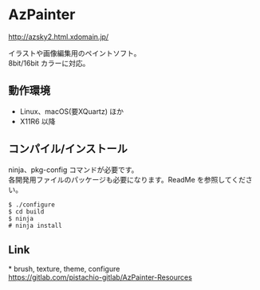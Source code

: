 # AzPainter

http://azsky2.html.xdomain.jp/

イラストや画像編集用のペイントソフト。<br>
8bit/16bit カラーに対応。

## 動作環境

- Linux、macOS(要XQuartz) ほか
- X11R6 以降

## コンパイル/インストール

ninja、pkg-config コマンドが必要です。<br>
各開発用ファイルのパッケージも必要になります。ReadMe を参照してください。

~~~
$ ./configure
$ cd build
$ ninja
# ninja install
~~~

## Link

\* brush, texture, theme, configure\
https://gitlab.com/pistachio-gitlab/AzPainter-Resources
